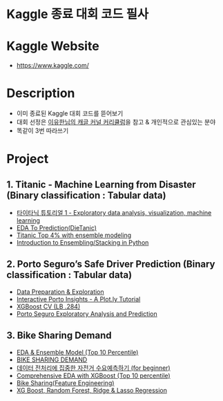 # Kaggle 종료 대회 코드 필사

# Kaggle Website
- https://www.kaggle.com/

# Description
- 이미 종료된 Kaggle 대회 코드를 뜯어보기 
- 대회 선정은 [이유한님의 캐글 커널 커리큘럼](https://aifrenz.github.io/present_file/%EC%BB%A4%EB%84%90%EC%BB%A4%EB%A6%AC%ED%81%98%EB%9F%BC.pdf)을 참고 & 개인적으로 관심있는 분야 
- 똑같이 3번 따라쓰기

# Project
## 1. Titanic - Machine Learning from Disaster (Binary classification : Tabular data)
- [타이타닉 튜토리얼 1 - Exploratory data analysis, visualization, machine learning](https://kaggle-kr.tistory.com/17?category=868316)
- [EDA To Prediction(DieTanic)](https://www.kaggle.com/ash316/eda-to-prediction-dietanic)
- [Titanic Top 4% with ensemble modeling](https://www.kaggle.com/yassineghouzam/titanic-top-4-with-ensemble-modeling)
- [Introduction to Ensembling/Stacking in Python](https://www.kaggle.com/arthurtok/introduction-to-ensembling-stacking-in-python)

## 2. Porto Seguro’s Safe Driver Prediction (Binary classification : Tabular data)
- [Data Preparation & Exploration](https://www.kaggle.com/bertcarremans/data-preparation-exploration)
- [Interactive Porto Insights - A Plot.ly Tutorial](https://www.kaggle.com/arthurtok/interactive-porto-insights-a-plot-ly-tutorial)
- [XGBoost CV (LB .284)](https://www.kaggle.com/aharless/xgboost-cv-lb-284)
- [Porto Seguro Exploratory Analysis and Prediction](https://www.kaggle.com/gpreda/porto-seguro-exploratory-analysis-and-prediction)

## 3. Bike Sharing Demand
- [EDA & Ensemble Model (Top 10 Percentile)](https://www.kaggle.com/code/viveksrinivasan/eda-ensemble-model-top-10-percentile)
- [BIKE SHARING DEMAND](https://www.kaggle.com/code/rajmehra03/bike-sharing-demand-rmsle-0-3194)
- [데이터 전처리에 집중한 자전거 수요예측하기 (for beginner)](https://www.kaggle.com/code/kwonyoung234/for-beginner)
- [Comprehensive EDA with XGBoost (Top 10 percentile)](https://www.kaggle.com/code/miteshyadav/comprehensive-eda-with-xgboost-top-10-percentile)
- [Bike Sharing(Feature Engineering)](https://www.kaggle.com/code/fatmakursun/bike-sharing-feature-engineering)
- [XG Boost, Random Forest, Ridge & Lasso Regression](https://www.kaggle.com/code/carolineecc/xg-boost-random-forest-ridge-lasso-regression)
